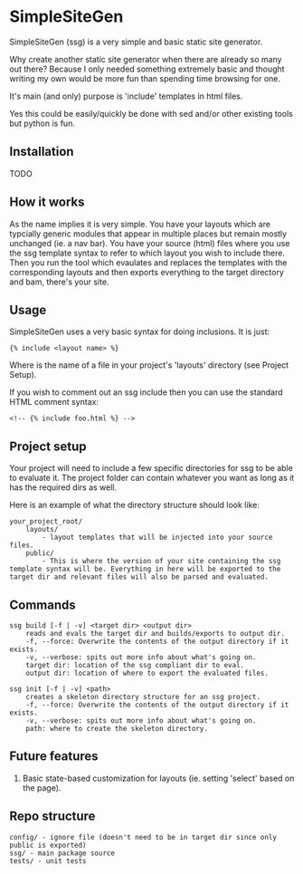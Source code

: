 SimpleSiteGen
=============

SimpleSiteGen (ssg) is a very simple and basic static site generator.

Why create another static site generator when there are already so many out there?
Because I only needed something extremely basic and thought writing my own would be more fun than spending time browsing for one.

It's main (and only) purpose is 'include' templates in html files.

Yes this could be easily/quickly be done with sed and/or other existing tools but python is fun.


## Installation

TODO

## How it works

As the name implies it is very simple. 
You have your layouts which are typcially generic modules that appear in multiple places but remain mostly unchanged (ie. a nav bar).
You have your source (html) files where you use the ssg template syntax to refer to which layout you wish to include there.
Then you run the tool which evaulates and replaces the templates with the corresponding layouts and then exports everything to the target directory and bam, there's your site.

## Usage

SimpleSiteGen uses a very basic syntax for doing inclusions. It is just:

	{% include <layout name> %}

Where <layout name> is the name of a file in your project's 'layouts' directory (see Project Setup).

If you wish to comment out an ssg include then you can use the standard HTML comment syntax:
	
	<!-- {% include foo.html %} -->

## Project setup

Your project will need to include a few specific directories for ssg to be able to evaluate it. The project folder can contain whatever you want as long as it has the required dirs as well.

Here is an example of what the directory structure should look like:

	your_project_root/
		layouts/ 
			- layout templates that will be injected into your source files.
		public/
			- This is where the version of your site containing the ssg template syntax will be. Everything in here will be exported to the target dir and relevant files will also be parsed and evaluated.

## Commands

	ssg build [-f | -v] <target dir> <output dir>
		reads and evals the target dir and builds/exports to output dir.
		-f, --force: Overwrite the contents of the output directory if it exists.
		-v, --verbose: spits out more info about what's going on.
		target dir: location of the ssg compliant dir to eval.
		output dir: location of where to export the evaluated files.

	ssg init [-f | -v] <path>
		creates a skeleton directory structure for an ssg project.
		-f, --force: Overwrite the contents of the output directory if it exists.
		-v, --verbose: spits out more info about what's going on.
		path: where to create the skeleton directory.

## Future features

1. Basic state-based customization for layouts (ie. setting 'select' based on the page).

## Repo structure

	config/ - ignore file (doesn't need to be in target dir since only public is exported)
	ssg/ - main package source
	tests/ - unit tests